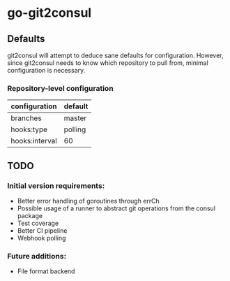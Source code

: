 # go-git2consul

## Defaults

git2consul will attempt to deduce sane defaults for configuration. However, since git2consul needs to know which repository to pull from, minimal configuration is necessary.

### Repository-level configuration

| configuration  | default |
|----------------|---------|
| branches       | master  |
| hooks:type     | polling |
| hooks:interval | 60      |


## TODO

### Initial version requirements:
* Better error handling of goroutines through errCh
* Possible usage of a runner to abstract git operations from the consul package
* Test coverage
* Better CI pipeline
* Webhook polling

### Future additions:
* File format backend
